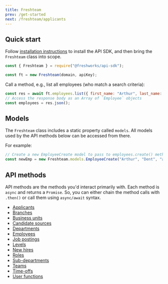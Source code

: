 ```yaml
---
title: Freshteam
prev: /get-started
next: /freshteam/applicants
---
```


## Quick start

Follow [installation instructions](/get-started.md#install) to install the API SDK, and then bring the `Freshteam` class into scope.

```js
const { Freshteam } = require("@freshworks/api-sdk");

const ft = new Freshteam(domain, apiKey);
```

Call a method, e.g., list all employees (who match a search criteria):

```js
const res = await ft.employees.list({ first_name: "Arthur", last_name: "Dent" });
// Access the response body as an Array of `Employee` objects
const employees = res.json();
```

## Models

The `Freshteam` class includes a static property called `models`. All models used by the API methods below can be accessed from there.

For example:

```js
// Create a new EmployeeCreate model to pass to employees.create() method
const newEmp = new Freshteam.models.EmployeeCreate("Arthur", "Dent", "arthur@heartofgold.com", [300060409]);
```

## API methods

API methods are the methods you'd interact primarily with. Each method is `async` and returns a `Promise`. So, you can either chain the method calls with `.then()` or call them using `async/await` syntax.

- [Applicants](applicants.md)
- [Branches](branches.md)
- [Business units](business-units.md)
- [Candidate sources](candidate-sources.md)
- [Departments](departments.md)
- [Employees](employees.md)
- [Job postings](job-postings.md)
- [Levels](levels.md)
- [New hires](new-hires.md)
- [Roles](roles.md)
- [Sub-departments](sub-departments.md)
- [Teams](teams.md)
- [Time-offs](time-offs.md)
- [User functions](user-functions.md)
